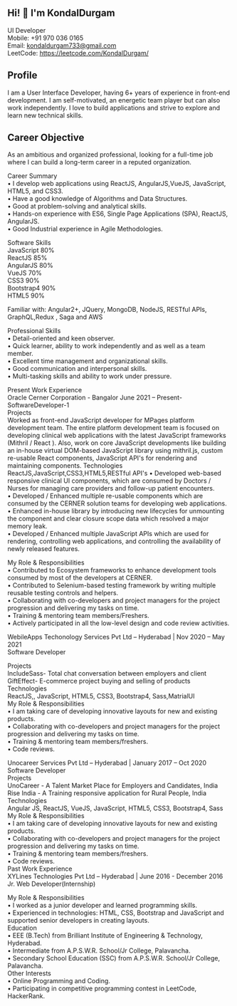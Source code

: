 **<h2>Hi! 👋 I'm KondalDurgam</h2>**
UI Developer<br>
Mobile: +91 970 036 0165<br>
Email: kondaldurgam733@gmail.com<br>
LeetCode: https://leetcode.com/KondalDurgam/<br>

**<h2>Profile</h2>**
I am a User Interface Developer, having 6+ years of experience in front-end development. I am self-motivated, an energetic team player but can also work independently. I love to build applications and strive to explore and learn new technical skills.


**<h2>Career Objective</h2>**
As an ambitious and organized professional, looking for a full-time job where I can build a long-term career in a reputed organization.

Career Summary<br>
• I develop web applications using ReactJS, AngularJS,VueJS, JavaScript, HTML5, and CSS3.<br>
• Have a good knowledge of Algorithms and Data Structures.<br>
• Good at problem-solving and analytical skills.<br>
• Hands-on experience with ES6, Single Page Applications (SPA), ReactJS, AngularJS.<br>
• Good Industrial experience in Agile Methodologies.<br>


Software Skills<br>
JavaScript 80%<br>
ReactJS 85%<br>
AngularJS 80%<br>
VueJS 70%<br>
CSS3 90%<br>
Bootstrap4 90%<br>
HTML5 90%<br>

Familiar with:
Angular2+, JQuery, MongoDB, NodeJS, RESTful APIs, GraphQL,Redux , Saga and AWS

Professional Skills<br>
• Detail-oriented and keen observer.<br>
• Quick learner, ability to work independently and as well as a team member.<br>
• Excellent time management and organizational skills.<br>
• Good communication and interpersonal skills.<br>
• Multi-tasking skills and ability to work under pressure.<br>

Present Work Experience<br>
Oracle Cerner Corporation - Bangalor June 2021 – Present- SoftwareDeveloper-1<br>
Projects<br>
Worked as front-end JavaScript developer for MPages platform development team. The entire platform development team is focused on developing clinical web applications with the latest JavaScript frameworks (Mithril / React ). Also, work on core JavaScript developments like building an in-house virtual DOM-based JavaScript library using mithril.js, custom re-usable React components, JavaScript API's for rendering and maintaining components.
Technologies<br>
ReactJS,JavaScript,CSS3,HTML5,RESTful API's
• Developed web-based responsive clinical UI components, which are consumed by Doctors / Nurses for managing care providers and follow-up patient encounters.<br>
• Developed / Enhanced multiple re-usable components which are consumed by the CERNER solution teams for developing web applications.<br>
• Enhanced in-house library by introducing new lifecycles for unmounting the component and clear closure scope data which resolved a major memory leak.<br>
• Developed / Enhanced multiple JavaScript APIs which are used for rendering, controlling web applications, and controlling the availability of newly released features.<br>


My Role & Responsibilities<br>
• Contributed to Ecosystem frameworks to enhance development tools consumed by most of the developers at CERNER.<br>
• Contributed to Selenium-based testing framework by writing multiple reusable testing controls and helpers.<br>
• Collaborating with co-developers and project managers for the project progression and delivering my tasks on time.<br>
• Training & mentoring team members/Freshers.<br>
• Actively participated in all the low-level design and code review activities.<br>

WebileApps Techonology Services Pvt Ltd – Hyderabad | Nov 2020 – May 2021<br>
Software Developer<br>

Projects<br>
IncludeSass- Total chat conversation between employers and client<br>
GiftEffect- E-commerce project buying and selling of products<br>
Technologies<br>
ReactJS,, JavaScript, HTML5, CSS3, Bootstrap4, Sass,MatrialUI<br>
My Role & Responsibilities<br>
• I am taking care of developing innovative layouts for new and existing products.<br>
• Collaborating with co-developers and project managers for the project progression and delivering my tasks on time.<br>
• Training & mentoring team members/freshers.<br>
• Code reviews.<br>

Unocareer Services Pvt Ltd – Hyderabad | January 2017 – Oct 2020<br>
Software Developer<br>
Projects<br>
UnoCareer - A Talent Market Place for Employers and Candidates, India<br>
Rise India - A Training responsive application for Rural People, India<br>
Technologies<br>
Angular JS, ReactJS, VueJS, JavaScript, HTML5, CSS3, Bootstrap4, Sass<br>
My Role & Responsibilities<br>
• I am taking care of developing innovative layouts for new and existing products.<br>
• Collaborating with co-developers and project managers for the project progression and delivering my tasks on time.<br>
• Training & mentoring team members/freshers.<br>
• Code reviews.<br>
Past Work Experience<br>
XYLines Technologies Pvt Ltd – Hyderabad | June 2016 - December 2016<br>
Jr. Web Developer(Internship)


My Role & Responsibilities<br>
• I worked as a junior developer and learned programming skills.<br>
• Experienced in technologies: HTML, CSS, Bootstrap and JavaScript and
supported senior developers in creating layouts.<br>
Education<br>
• EEE (B.Tech) from Brilliant Institute of Engineering & Technology, Hyderabad.<br>
• Intermediate from A.P.S.W.R. School/Jr College, Palavancha.<br>
• Secondary School Education (SSC) from A.P.S.W.R. School/Jr College, Palavancha.<br>
Other Interests<br>
• Online Programming and Coding.<br>
• Participating in competitive programming contest in LeetCode, HackerRank.<br>
